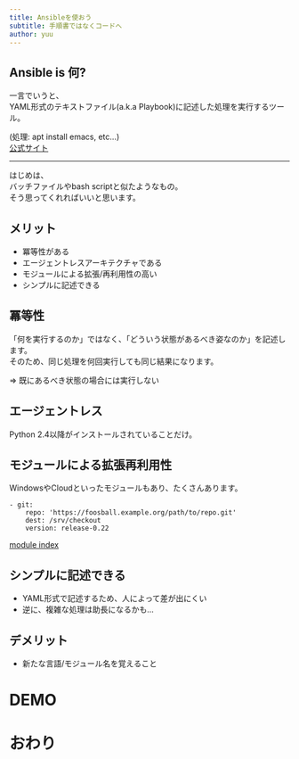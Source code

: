 ```yaml
---
title: Ansibleを使おう
subtitle: 手順書ではなくコードへ
author: yuu
---
```


## Ansible is 何?
一言でいうと、  
YAML形式のテキストファイル(a.k.a Playbook)に記述した処理を実行するツール。

(処理: apt install emacs, etc...)  
[公式サイト](https://www.ansible.com/)

---

はじめは、  
バッチファイルやbash scriptと似たようなもの。  
そう思ってくれればいいと思います。

## メリット
* 冪等性がある
* エージェントレスアーキテクチャである
* モジュールによる拡張/再利用性の高い
* シンプルに記述できる

## 冪等性
「何を実行するのか」ではなく、「どういう状態があるべき姿なのか」を記述します。  
そのため、同じ処理を何回実行しても同じ結果になります。

⇒ 既にあるべき状態の場合には実行しない

## エージェントレス
Python 2.4以降がインストールされていることだけ。  

## モジュールによる拡張再利用性
WindowsやCloudといったモジュールもあり、たくさんあります。

```ex:yaml
- git:
    repo: 'https://foosball.example.org/path/to/repo.git'
    dest: /srv/checkout
    version: release-0.22
```

[module index](https://docs.ansible.com/ansible/latest/modules/modules_by_category.html)

## シンプルに記述できる
* YAML形式で記述するため、人によって差が出にくい
* 逆に、複雑な処理は助長になるかも...

## デメリット
* 新たな言語/モジュール名を覚えること

# DEMO

# おわり
